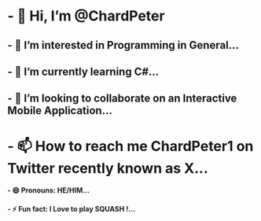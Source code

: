# - 👋 Hi, I’m @ChardPeter
## - 👀 I’m interested in Programming in General...
## - 🌱 I’m currently learning C#...
## - 💞️ I’m looking to collaborate on an Interactive Mobile Application...
# - 📫 How to reach me ChardPeter1 on Twitter recently known as X...
#### - 😄 Pronouns: HE/HIM...
#### - ⚡ Fun fact: I Love to play SQUASH !...

<!---
ChardPeter/ChardPeter is a ✨ special ✨ repository because its `README.md` (this file) appears on your GitHub profile.
You can click the Preview link to take a look at your changes.
--->
